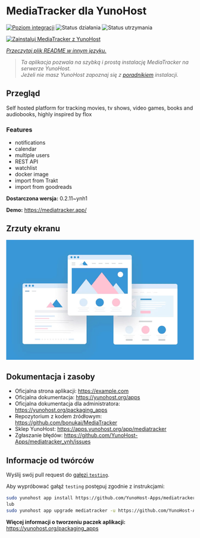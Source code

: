 <!--
To README zostało automatycznie wygenerowane przez <https://github.com/YunoHost/apps/tree/master/tools/readme_generator>
Nie powinno być ono edytowane ręcznie.
-->

# MediaTracker dla YunoHost

[![Poziom integracji](https://apps.yunohost.org/badge/integration/mediatracker)](https://ci-apps.yunohost.org/ci/apps/mediatracker/)
![Status działania](https://apps.yunohost.org/badge/state/mediatracker)
![Status utrzymania](https://apps.yunohost.org/badge/maintained/mediatracker)

[![Zainstaluj MediaTracker z YunoHost](https://install-app.yunohost.org/install-with-yunohost.svg)](https://install-app.yunohost.org/?app=mediatracker)

*[Przeczytaj plik README w innym języku.](./ALL_README.md)*

> *Ta aplikacja pozwala na szybką i prostą instalację MediaTracker na serwerze YunoHost.*  
> *Jeżeli nie masz YunoHost zapoznaj się z [poradnikiem](https://yunohost.org/install) instalacji.*

## Przegląd

Self hosted platform for tracking movies, tv shows, video games, books and audiobooks, highly inspired by flox

### Features

- notifications
- calendar
- multiple users
- REST API
- watchlist
- docker image
- import from Trakt
- import from goodreads


**Dostarczona wersja:** 0.2.11~ynh1

**Demo:** <https://mediatracker.app/>

## Zrzuty ekranu

![Zrzut ekranu z MediaTracker](./doc/screenshots/example.jpg)

## Dokumentacja i zasoby

- Oficjalna strona aplikacji: <https://example.com>
- Oficjalna dokumentacja: <https://yunohost.org/apps>
- Oficjalna dokumentacja dla administratora: <https://yunohost.org/packaging_apps>
- Repozytorium z kodem źródłowym: <https://github.com/bonukai/MediaTracker>
- Sklep YunoHost: <https://apps.yunohost.org/app/mediatracker>
- Zgłaszanie błędów: <https://github.com/YunoHost-Apps/mediatracker_ynh/issues>

## Informacje od twórców

Wyślij swój pull request do [gałęzi `testing`](https://github.com/YunoHost-Apps/mediatracker_ynh/tree/testing).

Aby wypróbować gałąź `testing` postępuj zgodnie z instrukcjami:

```bash
sudo yunohost app install https://github.com/YunoHost-Apps/mediatracker_ynh/tree/testing --debug
lub
sudo yunohost app upgrade mediatracker -u https://github.com/YunoHost-Apps/mediatracker_ynh/tree/testing --debug
```

**Więcej informacji o tworzeniu paczek aplikacji:** <https://yunohost.org/packaging_apps>

